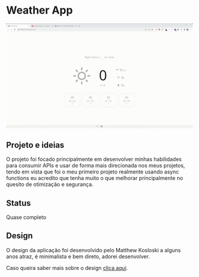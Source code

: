 # Weather App
![preview](./assets/readme/preview.gif)
## Projeto e ideias

O projeto foi focado principalmente em desenvolver minhas habilidades
para consumir APIs e usar de forma mais direcionada nos meus projetos,
tendo em vista que foi o meu primeiro projeto realmente usando async 
functions eu acredito que tenha muito o que melhorar principalmente no 
quesito de otimização e segurança. 

## Status

Quase completo

## Design

O design da aplicação foi desenvolvido pelo Matthew Kosloski a alguns 
anos atraz, é minimalista e bem direto, adorei desenvolver.

Caso queira saber mais sobre o design [clica aqui](https://dribbble.com/shots/2138482-Weather-App).